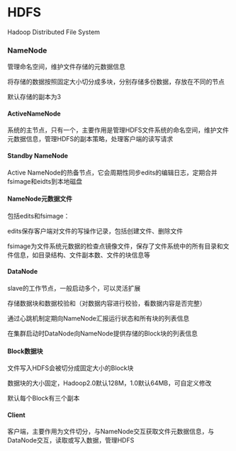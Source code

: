 # HDFS
Hadoop Distributed File System

### NameNode
管理命名空间，维护文件存储的元数据信息

将存储的数据按照固定大小切分成多块，分别存储多份数据，存放在不同的节点

默认存储的副本为3

#### ActiveNameNode
系统的主节点，只有一个，主要作用是管理HDFS文件系统的命名空间，维护文件元数据信息，管理HDFS的副本策略，处理客户端的读写请求
#### Standby NameNode
Active NameNode的热备节点，它会周期性同步edits的编辑日志，定期合并fsimage和eidts到本地磁盘
#### NameNode元数据文件
包括edits和fsimage：

edits保存客户端对文件的写操作记录，包括创建文件、删除文件

fsimage为文件系统元数据的检查点镜像文件，保存了文件系统中的所有目录和文件信息，如目录结构、文件副本数、文件的块信息等
#### DataNode
slave的工作节点，一般启动多个，可以灵活扩展

存储数据块和数据校验和（对数据内容进行校验，看数据内容是否完整）

通过心跳机制定期向NameNode汇报运行状态和所有块的列表信息

在集群启动时DataNode向NameNode提供存储的Block块的列表信息
#### Block数据块
文件写入HDFS会被切分成固定大小的Block块

数据块的大小固定，Hadoop2.0默认128M，1.0默认64MB，可自定义修改

默认每个Block有三个副本
#### Client
客户端，主要作用为文件切分，与NameNode交互获取文件元数据信息，与DataNode交互，读取或写入数据，管理HDFS
